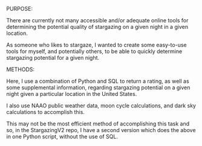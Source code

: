 PURPOSE:

There are currently not many accessible and/or adequate online tools for determining the potential quality of stargazing on a given night in a given location. 

As someone who likes to stargaze, I wanted to create some easy-to-use tools for myself, and potentially others, to be able to quickly determine stargazing potential for a given night.

METHODS:

Here, I use a combination of Python and SQL to return a rating, as well as some supplemental information, regarding stargazing potential on a given night given a particular location in the United States. 

I also use NAAO public weather data, moon cycle calculations, and dark sky calculations to accomplish this. 

This may not be the most efficient method of accomplishing this task and so, in the StargazingV2 repo, I have a second version which does the above in one Python script, without the use of SQL. 

